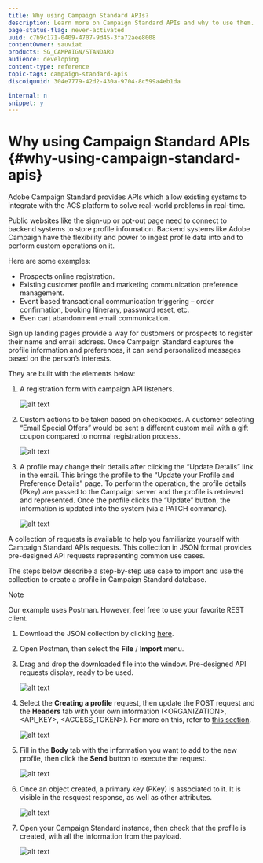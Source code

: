 ```yaml
---
title: Why using Campaign Standard APIs?
description: Learn more on Campaign Standard APIs and why to use them.
page-status-flag: never-activated
uuid: c7b9c171-0409-4707-9d45-3fa72aee8008
contentOwner: sauviat
products: SG_CAMPAIGN/STANDARD
audience: developing
content-type: reference
topic-tags: campaign-standard-apis
discoiquuid: 304e7779-42d2-430a-9704-8c599a4eb1da

internal: n
snippet: y
---
```


# Why using Campaign Standard APIs {#why-using-campaign-standard-apis}

Adobe Campaign Standard provides APIs which allow existing systems to integrate with the ACS platform to solve real-world problems in real-time.

Public websites like the sign-up or opt-out page need to connect to backend systems to store profile information. Backend systems like Adobe Campaign have the flexibility and power to ingest profile data into and to perform custom operations on it.

Here are some examples:

* Prospects online registration.
* Existing customer profile and marketing communication preference management.
* Event based transactional communication triggering – order confirmation, booking Itinerary, password reset, etc.
* Even cart abandonment email communication.

Sign up landing pages provide a way for customers or prospects to register their name and email address. Once Campaign Standard captures the profile information and preferences, it can send personalized messages based on the person’s interests.

They are built with the elements below:

1. A registration form with campaign API listeners.

    ![alt text](assets/apis_uc1.png)

1. Custom actions to be taken based on checkboxes. A customer selecting “Email Special Offers” would be sent a different custom mail with a gift coupon compared to normal registration process.

    ![alt text](assets/apis_uc2.png)

1. A profile may change their details after clicking the “Update Details” link in the email. This brings the profile to the “Update your Profile and Preference Details” page. To perform the operation, the profile details (Pkey) are passed to the Campaign server and the profile is retrieved and represented. Once the profile clicks the “Update” button, the information is updated into the system (via a PATCH command).

    ![alt text](assets/apis_uc3.png)

A collection of requests is available to help you familiarize yourself with Campaign Standard APIs requests. This collection in JSON format provides pre-designed API requests representing common use cases.

The steps below describe a step-by-step use case to import and use the collection to create a profile in Campaign Standard database.

>[!NOTE]
>
>Our example uses Postman. However, feel free to use your favorite REST client.

1. Download the JSON collection by clicking [here](https://helpx.adobe.com/content/dam/help/en/campaign/kb/working-with-acs-api/_jcr_content/main-pars/download_section/download-1/KB_postman_collection.json.zip).

1. Open Postman, then select the **File** / **Import** menu.

1. Drag and drop the downloaded file into the window. Pre-designed API requests display, ready to be used.

    ![alt text](assets/postman_collection.png)

1. Select the **Creating a profile** request, then update the POST request and the **Headers** tab with your own information (&lt;ORGANIZATION&gt;, &lt;API_KEY&gt;, &lt;ACCESS_TOKEN&gt;). For more on this, refer to [this section](../../api/using/setting-up-api-access.md).

    ![alt text](assets/postman_uc1.png)

1. Fill in the **Body** tab with the information you want to add to the new profile, then click the **Send** button to execute the request.

    ![alt text](assets/postman_uc2.png)

1. Once an object created, a primary key (PKey) is associated to it. It is visible in the resquest response, as well as other attributes.

    ![alt text](assets/postman_uc3.png)

1. Open your Campaign Standard instance, then check that the profile is created, with all the information from the payload.

    ![alt text](assets/postman_uc4.png)
